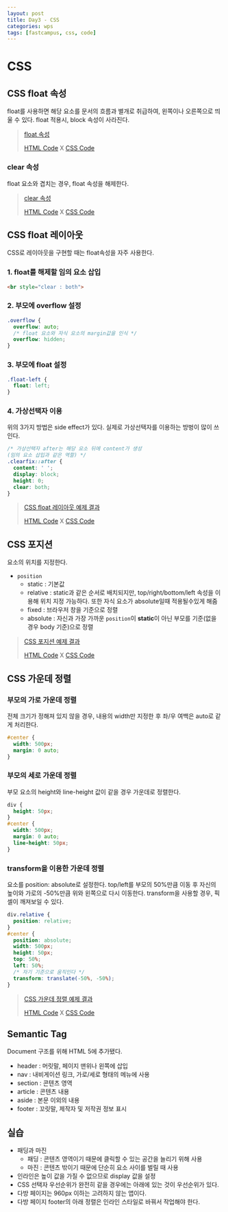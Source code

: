 ```yaml
---
layout: post
title: Day3 - CSS
categories: wps
tags: [fastcampus, css, code]
---
```


# CSS

## CSS float 속성
float를 사용하면 해당 요소를 문서의 흐름과 별개로 취급하여, 왼쪽이나 오른쪽으로 띄울 수 있다. float 적용시, block 속성이 사라진다.

> [float 속성](http://hmlim.getforge.io/day3/float/float.html)
>
> [HTML Code](https://github.com/pinstinct/web-programming-school/blob/master/day3/float/float.html) X [CSS Code](https://github.com/pinstinct/web-programming-school/blob/master/day3/float/css/float.css)

### clear 속성
float 요소와 겹치는 경우, float 속성을 해제한다.

> [clear 속성](http://hmlim.getforge.io/day3/clear/clear.html)
>
> [HTML Code](https://github.com/pinstinct/web-programming-school/blob/master/day3/clear/clear.html) X [CSS Code](https://github.com/pinstinct/web-programming-school/blob/master/day3/clear/css/clear.css)

## CSS float 레이아웃
CSS로 레이아웃을 구현할 때는 float속성을 자주 사용한다.

### 1. float를 해제할 임의 요소 삽입

```html
<br style="clear : both">
```

### 2. 부모에 overflow 설정

```css
.overflow {
  overflow: auto;
  /* float 요소와 자식 요소의 margin값을 인식 */
  overflow: hidden;
}
```

### 3. 부모에 float 설정

```css
.float-left {
  float: left;
}
```

### 4. 가상선택자 이용
위의 3가지 방법은 side effect가 있다. 실제로 가상선택자를 이용하는 방벙이 많이 쓰인다.

```css
/* 가상선택자 after는 해당 요소 뒤에 content가 생성
(임의 요소 삽입과 같은 역할) */
.clearfix::after {
  content: ' ';
  display: block;
  height: 0;
  clear: both;
}
```

> [CSS float 레이아웃 예제 결과 ](http://hmlim.getforge.io/day3/float-layout/float-layout.html)
>
> [HTML Code](https://github.com/pinstinct/web-programming-school/blob/master/day3/float-layout/float-layout.html) X [CSS Code](https://github.com/pinstinct/web-programming-school/blob/master/day3/float-layout/css/float-layout.css)


## CSS 포지션
요소의 위치를 지정한다.

* `position`
  * static : 기본값
  * relative : static과 같은 순서로 배치되지만, top/right/bottom/left 속성을 이용해 위치 지정 가능하다. 또한 자식 요소가 absolute일때 적용될수있게 해줌
  * fixed : 브라우저 창을 기준으로 정렬
  * absolute : 자신과 가장 가까운 `position`이 **static**이 아닌 부모를 기준(없을 경우 body 기준)으로 정렬

> [CSS 포지션 예제 결과 ](http://hmlim.getforge.io/day3/position/position.html)
>
> [HTML Code](https://github.com/pinstinct/web-programming-school/blob/master/day3/position/position.html) X [CSS Code](https://github.com/pinstinct/web-programming-school/blob/master/day3/position/css/position.css)


## CSS 가운데 정렬

### 부모의 가로 가운데 정렬
전체 크기가 정해져 있지 않을 경우, 내용의 width만 지정한 후 좌/우 여백은 auto로 같게 처리한다.

```css
#center {
  width: 500px;
  margin: 0 auto;
}
```

### 부모의 세로 가운데 정렬
부모 요소의 height와 line-height 값이 같을 경우 가운데로 정렬한다.

```css
div {
  height: 50px;
}
#center {
  width: 500px;
  margin: 0 auto;
  line-height: 50px;
}
```

### transform을 이용한 가운데 정렬
요소를 position: absolute로 설정한다. top/left를 부모의 50%만큼 이동 후 자신의 높이와 가로의 -50%만큼 위와 왼쪽으로 다시 이동한다. transform을 사용할 경우, 픽셀이 깨져보일 수 있다.

```css
div.relative {
  position: relative;
}
#center {
  position: absolute;
  width: 500px;
  height: 50px;
  top: 50%;
  left: 50%;
  /* 자기 기준으로 움직인다 */
  transform: translate(-50%, -50%);
}
```

> [CSS 가운데 정렬 예제 결과 ](http://hmlim.getforge.io/day3/center-position/center-position.html)
>
> [HTML Code](https://github.com/pinstinct/web-programming-school/blob/master/day3/center-position/center-position.html) X [CSS Code](https://github.com/pinstinct/web-programming-school/blob/master/day3/center-position/css/center-position.css)


## Semantic Tag
Document 구조를 위해 HTML 5에 추가됐다.

- header : 머릿말, 페이지 맨위나 왼쪽에 삽입
- nav : 내비게이션 링크, 가로/세로 형태의 메뉴에 사용
- section : 콘텐츠 영역
- article : 콘텐츠 내용
- aside : 본문 이외의 내용
- footer : 꼬릿말, 제작자 및 저작권 정보 표시



## 실습
- 패딩과 마진
  - 패딩 : 콘텐츠 영역이기 때문에 클릭할 수 있는 공간을 늘리기 위해 사용
  - 마진 : 콘텐츠 밖이기 때문에 단순히 요소 사이를 벌릴 때 사용
- 인라인은 높이 값을 가질 수 없으므로 display 값을 설정
- CSS 선택자 우선순위가 완전히 같을 경우에는 아래에 있는 것이 우선순위가 있다.
- 다방 페이지는 960px 이하는 고려하지 않는 앱이다.
- 다방 페이지 footer의 아래 정렬은 인라인 스타일로 바꿔서 작업해야 한다.
